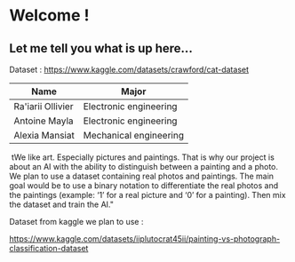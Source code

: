# **Welcome !**
## Let me tell you what is up here...

Dataset : https://www.kaggle.com/datasets/crawford/cat-dataset

|        Name       |        Major           |
|-------------------|------------------------|
| Ra'iarii Ollivier | Electronic engineering |
| Antoine Mayla     | Electronic engineering |
| Alexia Mansiat    | Mechanical engineering  |


&nbsp;tWe like art. Especially pictures and paintings. That is why our project is about an AI with the ability to distinguish between a painting and a photo. 
We plan to use a dataset containing real photos and paintings. The main goal would be to use a binary notation to differentiate the real photos and the paintings (example: ‘1’ for a real picture and ‘0’ for a painting). Then mix the dataset and train the AI."



Dataset from kaggle we plan to use :

https://www.kaggle.com/datasets/iiplutocrat45ii/painting-vs-photograph-classification-dataset

